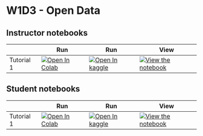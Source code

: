 # W1D3 - Open Data

## Instructor notebooks

|   | Run | Run | View |
| - | --- | --- | ---- |
| Tutorial 1 | [![Open In Colab](https://colab.research.google.com/assets/colab-badge.svg)](https://colab.research.google.com/github/neuromatch/nasa-open-science/blob/main/tutorials/W1D3_OpenData/instructor/W1D3_Tutorial1.ipynb) | [![Open In kaggle](https://kaggle.com/static/images/open-in-kaggle.svg)](https://kaggle.com/kernels/welcome?src=https://raw.githubusercontent.com/neuromatch/nasa-open-science/main/tutorials/W1D3_OpenData/instructor/W1D3_Tutorial1.ipynb) | [![View the notebook](https://img.shields.io/badge/render-nbviewer-orange.svg)](https://nbviewer.jupyter.org/github/neuromatch/nasa-open-science/blob/main/tutorials/W1D3_OpenData/instructor/W1D3_Tutorial1.ipynb?flush_cache=true) |


## Student notebooks

|   | Run | Run | View |
| - | --- | --- | ---- |
| Tutorial 1 | [![Open In Colab](https://colab.research.google.com/assets/colab-badge.svg)](https://colab.research.google.com/github/neuromatch/nasa-open-science/blob/main/tutorials/W1D3_OpenData/student/W1D3_Tutorial1.ipynb) | [![Open In kaggle](https://kaggle.com/static/images/open-in-kaggle.svg)](https://kaggle.com/kernels/welcome?src=https://raw.githubusercontent.com/neuromatch/nasa-open-science/main/tutorials/W1D3_OpenData/student/W1D3_Tutorial1.ipynb) | [![View the notebook](https://img.shields.io/badge/render-nbviewer-orange.svg)](https://nbviewer.jupyter.org/github/neuromatch/nasa-open-science/blob/main/tutorials/W1D3_OpenData/student/W1D3_Tutorial1.ipynb?flush_cache=true) |

